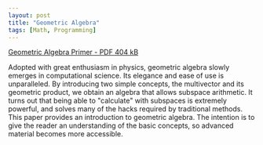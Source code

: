 ```yaml
---
layout: post
title: "Geometric Algebra"
tags: [Math, Programming]
---
```


<a href="/data/2003-3-12-geometric-algebra/geometric-algebra.pdf">Geometric Algebra Primer - PDF 404 kB</a>

Adopted with great enthusiasm in physics, geometric algebra slowly emerges
in computational science. Its elegance and ease of use is unparalleled. By
introducing two simple concepts, the multivector and its geometric product,
we obtain an algebra that allows subspace arithmetic. It turns out that being
able to "calculate" with subspaces is extremely powerful, and solves many of the
hacks required by traditional methods. This paper provides an introduction to
geometric algebra. The intention is to give the reader an understanding of the
basic concepts, so advanced material becomes more accessible.
